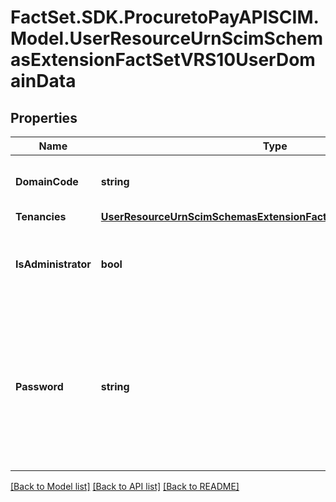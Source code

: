 # FactSet.SDK.ProcuretoPayAPISCIM.Model.UserResourceUrnScimSchemasExtensionFactSetVRS10UserDomainData

## Properties

Name | Type | Description | Notes
------------ | ------------- | ------------- | -------------
**DomainCode** | **string** | Unique identifier for the Vermilion domain. | 
**Tenancies** | [**UserResourceUrnScimSchemasExtensionFactSetVRS10UserTenancies**](UserResourceUrnScimSchemasExtensionFactSetVRS10UserTenancies.md) |  | 
**IsAdministrator** | **bool** | Whether the User is an administrator in the associated domain. | 
**Password** | **string** | Password of the User in the associated domain. May be null upon creation of the User, but afterward may not change from a non-null to a null value. | [optional] 

[[Back to Model list]](../README.md#documentation-for-models) [[Back to API list]](../README.md#documentation-for-api-endpoints) [[Back to README]](../README.md)

